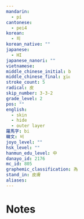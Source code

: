 ```yaml
---
mandarin:
  - pí
cantonese:
  - pei4
korean:
  - 피
korean_native: ""
japanese:
  - HI
japanese_nanori: ""
vietnamese:
middle_chinese_initial: b
middle_chinese_final: ɣiᴇ
stroke_count: 5
radical: 皮
skip_number: 3-3-2
grade_level: 2
pos: ""
english:
  - skin
  - hide
  - outer layer
羅馬字: bi
韓文: 비
joyo_level: ""
hsk_level: ""
hanmun_edu_level: 中
danayo_id: 2176
mc_id: 805
graphemic_classification: 為
stand_in: 皮膚
aliases:
---
```


# Notes
